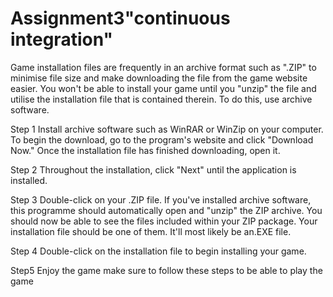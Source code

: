 # Assignment3"continuous integration"

Game installation files are frequently in an archive format such as ".ZIP" to minimise file size and make downloading the file from the game website easier.
You won't be able to install your game until you "unzip" the file and utilise the installation file that is contained therein. 
To do this, use archive software.

Step 1
Install archive software such as WinRAR or WinZip on your computer. 
To begin the download, go to the program's website and click "Download Now." 
Once the installation file has finished downloading, open it.

Step 2
Throughout the installation, click "Next" until the application is installed.

Step 3
Double-click on your .ZIP file. If you've installed archive software, this programme should automatically open and "unzip" the ZIP archive. 
You should now be able to see the files included within your ZIP package.
Your installation file should be one of them. It'll most likely be an.EXE file.

Step 4
Double-click on the installation file to begin installing your game.

Step5
Enjoy the game make sure to follow these steps to be able to play the game

